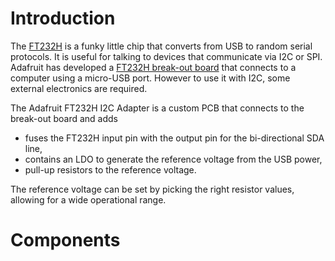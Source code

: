 # Introduction
The [FT232H](http://www.ftdichip.com/Products/ICs/FT232H.htm) is a funky little chip that converts from USB to random serial protocols. It is useful for talking to devices that communicate via I2C or SPI. Adafruit has developed a [FT232H break-out board](https://learn.adafruit.com/adafruit-ft232h-breakout/) that connects to a computer using a micro-USB port. However to use it with I2C, some external electronics are required.
 
The Adafruit FT232H I2C Adapter is a custom PCB that connects to the break-out board and adds
* fuses the FT232H input pin with the output pin for the bi-directional SDA line,
* contains an LDO to generate the reference voltage from the USB power,
* pull-up resistors to the reference voltage.

The reference voltage can be set by picking the right resistor values, allowing for a wide operational range.

# Components
